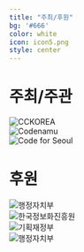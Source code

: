 ```yaml
---
title: "주최/후원"
bg: '#666'
color: white
icon: icon5.png
style: center
---
```


# 주최/주관

<img src="" alt="CCKOREA"><br>
<img src="" alt="Codenamu"><br>
<img src="" alt="Code for Seoul">

# 후원

<img src="" alt="행정자치부"><br>
<img src="" alt="한국정보화진흥원"><br>
<img src="" alt="기획재정부"><br>
<img src="" alt="행정자치부">
